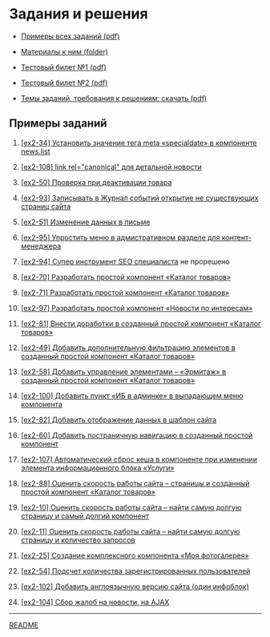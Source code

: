 
# Задания и решения

* [Примеры всех заданий (pdf)](../pubinfo/Ex2AllType.pdf)

* [Материалы к ним (folder)](../pubinfo/materials4.0.4)

* [Тестовый билет №1 (pdf)](../pubinfo/Ex2Demo1.pdf)

* [Тестовый билет №2 (pdf)](../pubinfo/Ex2Demo2.pdf)

* [Темы заданий, требования к решениям: скачать (pdf)](../pubinfo/Ex2Description.pdf)

## Примеры заданий

1. [[ex2-34] Установить значение тега meta «specialdate» в компоненте news.list](./ex2-34.md)

2. [[ex2-108] link rel="canonical" для детальной новости](./ex2-108.md)

3. [[ex2-50] Проверка при деактивации товара](./ex2-50.md)

4. [[ex2-93] Записывать в Журнал событий открытие не существующих страниц сайта](./ex2-93.md)

5. [[ex2-51] Изменение данных в письме](./ex2-51.md)

6. [[ex2-95] Упростить меню в адмистративном разделе для контент-менеджера](./ex2-95.md)

7. [[ex2-94] Супер инструмент SEO специалиста](./ex2-94.md)
не прорешено


3. [[ex2-70] Разработать простой компонент «Каталог товаров»](./ex2-70.md)

4. [[ex2-71] Разработать простой компонент «Каталог товаров»](./ex2-71.md)

5. [[ex2-97] Разработать простой компонент «Новости по интересам»](./ex2-97.md)

6. [[ex2-81] Внести доработки в созданный простой компонент «Каталог товаров»](./ex2-81.md)

7. [[ex2-49] Добавить дополнительную фильтрацию элементов в созданный простой компонент «Каталог товаров»](./ex2-49.md)

8. [[ex2-58] Добавить управление элементами – «Эрмитаж» в созданный простой компонент «Каталог товаров»](./ex2-58.md)

9. [[ex2-100] Добавить пункт «ИБ в админке» в выпадающем меню компонента](./ex2-100.md)

10. [[ex2-82] Добавить отображение данных в шаблон сайта](./ex2-82.md)

11. [[ex2-60] Добавить постраничную навигацию в созданный простой компонент](./ex2-60.md)

12. [[ex2-107] Автоматический сброс кеша в компоненте при изменении элемента информационного блока «Услуги»](./ex2-107.md)

13. [[ex2-88] Оценить скорость работы сайта – страницы и созданный простой компонент «Каталог товаров»](./ex2-88.md)

14. [[ex2-10] Оценить скорость работы сайта – найти самую долгую страницу и самый долгий компонент](./ex2-10.md)

15. [[ex2-11] Оценить скорость работы сайта – найти самую долгую страницу и количество запросов](./ex2-11.md)

16. [[ex2-25] Создание комплексного компонента «Моя фотогалерея»](./ex2-25.md)

17. [[ex2-54] Подсчет количества зарегистрированных пользователей](./ex2-54.md)

18. [[ex2-102] Добавить англоязычную версию сайта (один инфоблок)](./ex2-102.md)

19. [[ex2-104] Сбор жалоб на новости, на AJAX](./ex2-104.md)

____
[README](../../README.md)